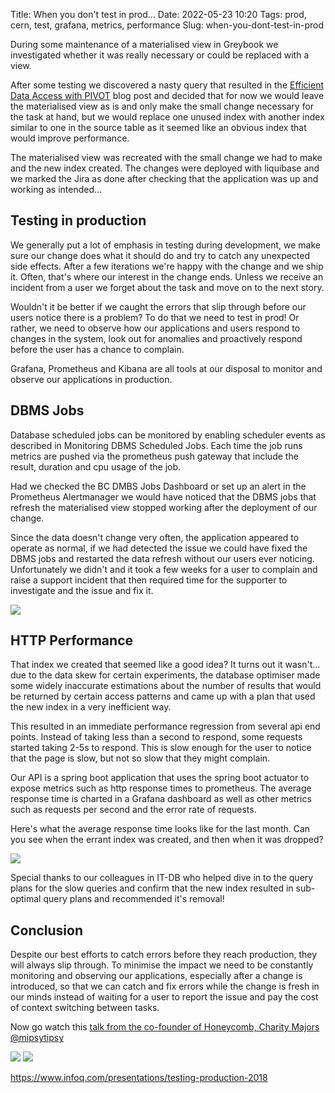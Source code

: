 Title: When you don't test in prod...
Date: 2022-05-23 10:20
Tags: prod, cern, test, grafana, metrics, performance
Slug: when-you-dont-test-in-prod

During some maintenance of a materialised view in Greybook we investigated whether it was really 
necessary or could be replaced with a view.

After some testing we discovered a nasty query that resulted in the [Efficient Data Access with 
PIVOT](efficient-data-access-with-pivot.html) blog post and decided that for now we would leave 
the materialised view as is and only make the small change necessary for the task at hand, but we 
would replace one unused index with another index similar to one in the source table as it seemed 
like an obvious index that would improve performance.

The materialised view was recreated with the small change we had to make and the new index created. 
The changes were deployed with liquibase and we marked the Jira as done after checking that the 
application was up and working as intended...

Testing in production
---------------------

We generally put a lot of emphasis in testing during development, we make sure our change does what 
it should do and try to catch any unexpected side effects. After a few iterations we're happy with 
the change and we ship it. Often, that's where our interest in the change ends. Unless we receive an 
incident from a user we forget about the task and move on to the next story.

Wouldn't it be better if we caught the errors that slip through before our users notice there is a 
problem? To do that we need to test in prod! Or rather, we need to observe how our applications and 
users respond to changes in the system, look out for anomalies and proactively respond before the 
user has a chance to complain.

Grafana, Prometheus and Kibana are all tools at our disposal to monitor and observe our applications 
in production.

DBMS Jobs
---------

Database scheduled jobs can be monitored by enabling scheduler events as described in Monitoring DBMS 
Scheduled Jobs. Each time the job runs metrics are pushed via the prometheus push gateway that 
include the result, duration and cpu usage of the job.

Had we checked the BC DMBS Jobs Dashboard or set up an alert in the Prometheus Alertmanager we 
would have noticed that the DBMS jobs that refresh the materialised view stopped working after the 
deployment of our change.

Since the data doesn't change very often, the application appeared to operate as normal, if we had 
detected the issue we could have fixed the DBMS jobs and restarted the data refresh without our users 
ever noticing. Unfortunately we didn't and it took a few weeks for a user to complain and raise a 
support incident that then required time for the supporter to investigate and the issue and fix it.

![](|filename|/images/dmbs_jobs_granfana.png)

HTTP Performance
----------------

That index we created that seemed like a good idea? It turns out it wasn't... due to the data skew 
for certain experiments, the database optimiser made some widely inaccurate estimations about the 
number of results that would be returned by certain access patterns and came up with a plan that 
used the new index in a very inefficient way.

This resulted in an immediate performance regression from several api end points. Instead of taking 
less than a second to respond, some requests started taking 2-5s to respond. This is slow enough for 
the user to notice that the page is slow, but not so slow that they might complain.

Our API is a spring boot application that uses the spring boot actuator to expose metrics such as 
http response times to prometheus. The average response time is charted in a Grafana dashboard as 
well as other metrics such as requests per second and the error rate of requests.

Here's what the average response time looks like for the last month. Can you see when the errant 
index was created, and then when it was dropped?

![](|filename|/images/grafana-performance.png)

Special thanks to our colleagues in IT-DB who helped dive in to the query plans for the slow queries 
and confirm that the new index resulted in sub-optimal query plans and recommended it's removal!

Conclusion
----------

Despite our best efforts to catch errors before they reach production, they will always slip through. 
To minimise the impact we need to be constantly monitoring and observing our applications, especially 
after a change is introduced, so that we can catch and fix errors while the change is fresh in our 
minds instead of waiting for a user to report the issue and pay the cost of context switching between 
tasks.

Now go watch this [talk from the co-founder of Honeycomb, Charity Majors @mipsytipsy](https://www.infoq.com/presentations/testing-production-2018)

![](|filename|/images/test_in_prod_1.png)
![](|filename|/images/test_in_prod_2.png)

https://www.infoq.com/presentations/testing-production-2018